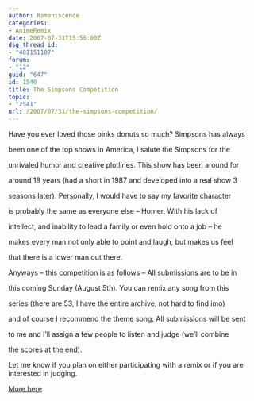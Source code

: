 ```yaml
---
author: Ramaniscence
categories:
- AnimeRemix
date: 2007-07-31T15:56:00Z
dsq_thread_id:
- "481151107"
forum:
- "12"
guid: "647"
id: 1540
title: The Simpsons Competition
topic:
- "2541"
url: /2007/07/31/the-simpsons-competition/
---
```


Have you ever loved those pinks donuts so much? Simpsons has always
  
been one of the top shows in America, I salute the Simpsons for the
  
unrivaled humor and creative plotlines. This show has been around for
  
around 18 years (had a short in 1987 and developed into a real show 3
  
seasons later). Personally, I would have to say my favorite character
  
is probably the same as everyone else &#8211; Homer. With his lack of
  
intellect, and inability to lead a family or even hold onto a job &#8211; he
  
makes every man not only able to point and laugh, but makes us feel
  
that there is a lower man out there.

Anyways &#8211; this competition is as follows &#8211; All submissions are to be in
  
this coming Sunday (August 5th). You can remix any song from this
  
series (there are 53, I have the entire archive, not hard to find imo)
  
and of course I recommend the theme song. All submissions will be sent
  
to me and I&#8217;ll assign a few people to listen and judge (we&#8217;ll combine
  
the scores at the end).

Let me know if you plan on either participating with a remix or if you are interested in judging.

<a target="_blank" href="http://www.animeremix.org/animix_forums/viewtopic.php?id=1816">More here</a>